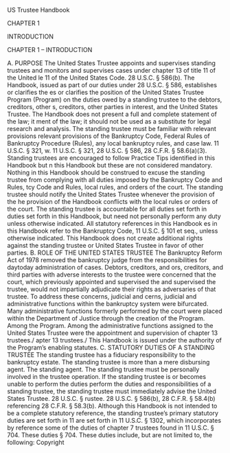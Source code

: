 US Trustee Handbook

CHAPTER 1

INTRODUCTION

CHAPTER 1 – INTRODUCTION

A. PURPOSE
The United States Trustee appoints and supervises standing trustees and monitors and supervises cases under chapter 13 of title 11 of the United
le 11 of the United States Code. 28 U.S.C. § 586(b). The Handbook, issued as part of our duties under 28 U.S.C. § 586, establishes or clarifies the
es or clarifies the position of the United States Trustee Program (Program) on the duties owed by a standing trustee to the debtors, creditors, other
s, creditors, other parties in interest, and the United States Trustee. The Handbook does not present a full and complete statement of the law; it
ment of the law; it should not be used as a substitute for legal research and analysis. The standing trustee must be familiar with relevant provisions
relevant provisions of the Bankruptcy Code, Federal Rules of Bankruptcy Procedure (Rules), any local bankruptcy rules, and case law. 11 U.S.C. § 321,
w. 11 U.S.C. § 321, 28 U.S.C. § 586, 28 C.F.R. § 58.6(a)(3). Standing trustees are encouraged to follow Practice Tips identified in this Handbook but
n this Handbook but these are not considered mandatory.
Nothing in this Handbook should be construed to excuse the standing trustee from complying with all duties imposed by the Bankruptcy Code and Rules,
tcy Code and Rules, local rules, and orders of the court. The standing trustee should notify the United States Trustee whenever the provision of the
he provision of the Handbook conflicts with the local rules or orders of the court. The standing trustee is accountable for all duties set forth in
duties set forth in this Handbook, but need not personally perform any duty unless otherwise indicated. All statutory references in this Handbook
es in this Handbook refer to the Bankruptcy Code, 11 U.S.C. § 101 et seq., unless otherwise indicated.
This Handbook does not create additional rights against the standing trustee or United States Trustee in favor of other parties.
B. ROLE OF THE UNITED STATES TRUSTEE
The Bankruptcy Reform Act of 1978 removed the bankruptcy judge from the responsibilities for daytoday administration of cases. Debtors, creditors, and
ors, creditors, and third parties with adverse interests to the trustee were concerned that the court, which previously appointed and supervised the
and supervised the trustee, would not impartially adjudicate their rights as adversaries of that trustee. To address these concerns, judicial and
cerns, judicial and administrative functions within the bankruptcy system were bifurcated.
Many administrative functions formerly performed by the court were placed within the Department of Justice through the creation of the Program. Among
the Program. Among the administrative functions assigned to the United States Trustee were the appointment and supervision of chapter 13 trustees./
apter 13 trustees./ This Handbook is issued under the authority of the Program’s enabling statutes.
C. STATUTORY DUTIES OF A STANDING TRUSTEE
The standing trustee has a fiduciary responsibility to the bankruptcy estate. The standing trustee is more than a mere disbursing agent. The standing
agent. The standing trustee must be personally involved in the trustee operation. If the standing trustee is or becomes unable to perform the duties
perform the duties and responsibilities of a standing trustee, the standing trustee must immediately advise the United States Trustee. 28 U.S.C. §
rustee. 28 U.S.C. § 586(b), 28 C.F.R. § 58.4(b) referencing 28 C.F.R. § 58.3(b).
Although this Handbook is not intended to be a complete statutory reference, the standing trustee’s primary statutory duties are set forth in 11
are set forth in 11 U.S.C. § 1302, which incorporates by reference some of the duties of chapter 7 trustees found in 11 U.S.C. § 704. These duties
§ 704. These duties include, but are not limited to, the following:
Copyright